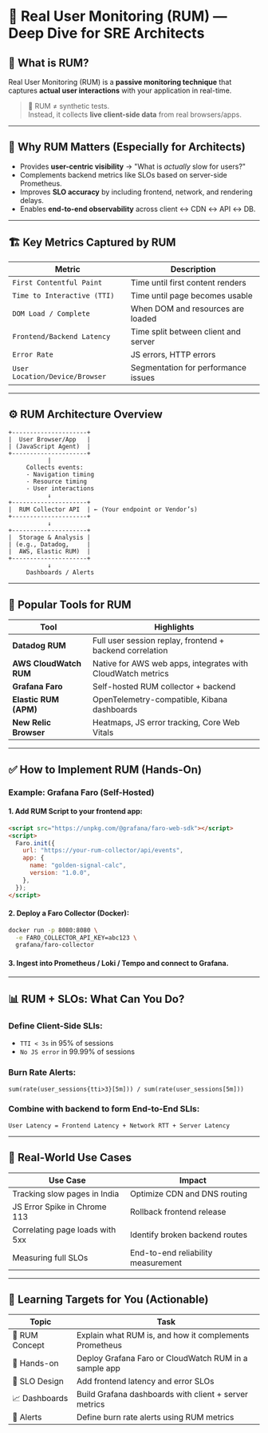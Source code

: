 # 📡 Real User Monitoring (RUM) — Deep Dive for SRE Architects

## 📌 What is RUM?

Real User Monitoring (RUM) is a **passive monitoring technique** that captures **actual user interactions** with your application in real-time.

> 🧩 RUM ≠ synthetic tests.  
> Instead, it collects **live client-side data** from real browsers/apps.

---

## 🎯 Why RUM Matters (Especially for Architects)

- Provides **user-centric visibility** → "What is *actually* slow for users?"
- Complements backend metrics like SLOs based on server-side Prometheus.
- Improves **SLO accuracy** by including frontend, network, and rendering delays.
- Enables **end-to-end observability** across client ↔ CDN ↔ API ↔ DB.

---

## 🏗️ Key Metrics Captured by RUM

| Metric                        | Description                             |
|------------------------------|-----------------------------------------|
| `First Contentful Paint`     | Time until first content renders        |
| `Time to Interactive (TTI)`  | Time until page becomes usable          |
| `DOM Load / Complete`        | When DOM and resources are loaded       |
| `Frontend/Backend Latency`   | Time split between client and server    |
| `Error Rate`                 | JS errors, HTTP errors                  |
| `User Location/Device/Browser` | Segmentation for performance issues   |

---

## ⚙️ RUM Architecture Overview

```
+---------------------+
|  User Browser/App   |
| (JavaScript Agent)  |
+---------------------+
           |
     Collects events:
     - Navigation timing
     - Resource timing
     - User interactions
           ↓
+---------------------+
|  RUM Collector API  | ← (Your endpoint or Vendor’s)
+---------------------+
           ↓
+---------------------+
|  Storage & Analysis |
| (e.g., Datadog,     |
|  AWS, Elastic RUM)  |
+---------------------+
           ↓
     Dashboards / Alerts
```

---

## 🧪 Popular Tools for RUM

| Tool                 | Highlights                                                        |
|----------------------|-------------------------------------------------------------------|
| **Datadog RUM**      | Full user session replay, frontend + backend correlation          |
| **AWS CloudWatch RUM** | Native for AWS web apps, integrates with CloudWatch metrics    |
| **Grafana Faro**     | Self-hosted RUM collector + backend                               |
| **Elastic RUM (APM)**| OpenTelemetry-compatible, Kibana dashboards                       |
| **New Relic Browser**| Heatmaps, JS error tracking, Core Web Vitals                     |

---

## ✅ How to Implement RUM (Hands-On)

### Example: Grafana Faro (Self-Hosted)

#### 1. Add RUM Script to your frontend app:

```html
<script src="https://unpkg.com/@grafana/faro-web-sdk"></script>
<script>
  Faro.init({
    url: "https://your-rum-collector/api/events",
    app: {
      name: "golden-signal-calc",
      version: "1.0.0",
    },
  });
</script>
```

#### 2. Deploy a Faro Collector (Docker):

```bash
docker run -p 8080:8080 \
  -e FARO_COLLECTOR_API_KEY=abc123 \
  grafana/faro-collector
```

#### 3. Ingest into Prometheus / Loki / Tempo and connect to Grafana.

---

## 📊 RUM + SLOs: What Can You Do?

### Define **Client-Side SLIs**:

- `TTI < 3s` in 95% of sessions
- `No JS error` in 99.99% of sessions

### Burn Rate Alerts:

```promql
sum(rate(user_sessions{tti>3}[5m])) / sum(rate(user_sessions[5m]))
```

### Combine with backend to form **End-to-End SLIs**:

```text
User Latency = Frontend Latency + Network RTT + Server Latency
```

---

## 📁 Real-World Use Cases

| Use Case                           | Impact                                  |
|-----------------------------------|-----------------------------------------|
| Tracking slow pages in India      | Optimize CDN and DNS routing            |
| JS Error Spike in Chrome 113      | Rollback frontend release               |
| Correlating page loads with 5xx   | Identify broken backend routes          |
| Measuring full SLOs               | End-to-end reliability measurement      |

---

## 🧠 Learning Targets for You (Actionable)

| Topic                   | Task                                                             |
|------------------------|------------------------------------------------------------------|
| 📍 RUM Concept          | Explain what RUM is, and how it complements Prometheus           |
| 🧪 Hands-on             | Deploy Grafana Faro or CloudWatch RUM in a sample app            |
| 🎯 SLO Design           | Add frontend latency and error SLOs                              |
| 📈 Dashboards           | Build Grafana dashboards with client + server metrics            |
| 🚨 Alerts               | Define burn rate alerts using RUM metrics                        |